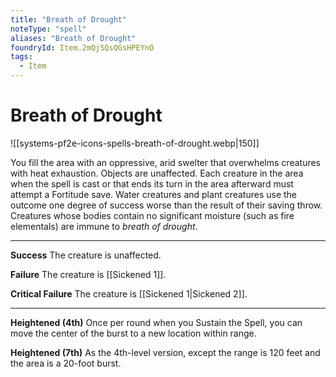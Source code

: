```yaml
---
title: "Breath of Drought"
noteType: "spell"
aliases: "Breath of Drought"
foundryId: Item.2mQjSQsQGsHPEYnO
tags:
  - Item
---
```


# Breath of Drought
![[systems-pf2e-icons-spells-breath-of-drought.webp|150]]

You fill the area with an oppressive, arid swelter that overwhelms creatures with heat exhaustion. Objects are unaffected. Each creature in the area when the spell is cast or that ends its turn in the area afterward must attempt a Fortitude save. Water creatures and plant creatures use the outcome one degree of success worse than the result of their saving throw. Creatures whose bodies contain no significant moisture (such as fire elementals) are immune to _breath of drought_.

* * *

**Success** The creature is unaffected.

**Failure** The creature is [[Sickened 1]].

**Critical Failure** The creature is [[Sickened 1|Sickened 2]].

* * *

**Heightened (4th)** Once per round when you Sustain the Spell, you can move the center of the burst to a new location within range.

**Heightened (7th)** As the 4th-level version, except the range is 120 feet and the area is a 20-foot burst.
